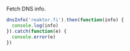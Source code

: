 Fetch DNS info.

```javascript
dnsInfo('reaktor.fi').then(function(info) {
  console.log(info)
}).catch(function(e) {
  console.error(e)
})
```
